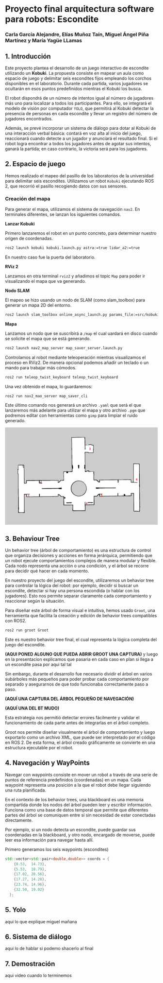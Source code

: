 # Proyecto final arquitectura software para robots: Escondite
### Carla García Alejandre, Elías Muñoz Taín, Miguel Ángel Piña Martínez y María Yagüe LLamas

## 1. Introducción
Este proyecto plantea el desarrollo de un juego interactivo de escondite utilizando un **Kobuki**. La propuesta consiste en mapear un aula como espacio de juego y delimitar seis escondites fijos empleando los corchos disponibles en el laboratorio. Durante cada partida, varios jugadores se ocultarán en esos puntos predefinidos mientras el Kobuki los busca.  

El robot dispondrá de un número de intentos igual al número de jugadores más uno para localizar a todos los participantes. Para ello, se integrará el modelo de visión por computador `YOLO`, que permitirá al Kobuki detectar la presencia de personas en cada escondite y llevar un registro del número de jugadores encontrados.  

Además, se prevé incorporar un sistema de diálogo para dotar al Kobuki de una interacción verbal básica: contará en voz alta al inicio del juego, reaccionará cuando detecte a un jugador y anunciará el resultado final. Si el robot logra encontrar a todos los jugadores antes de agotar sus intentos, ganará la partida; en caso contrario, la victoria será para los jugadores.  

## 2. Espacio de juego
Hemos realizado el mapeo del pasillo de los laboratorios de la universidad para delimitar seis escondites. Utilizamos un robot `Kobuki` ejecutando ROS 2, que recorrió el pasillo recogiendo datos con sus sensores.

### Creación del mapa
Para generar el mapa, utilizamos el sistema de navegación `nav2`. En terminales diferentes, se lanzan los isguientes comandos.

**Lanzar Kobuki**

Primero lanzaremos el robot en un punto concreto, para determinar nuestro origen de coordenadas.

```bash
ros2 launch kobuki kobuki.launch.py astra:=true lidar_a2:=true
```

En nuestro caso fue la puerta del laboratorio.

**RViz 2**

Lanzamos en otra terminal `rviz2` y añadimos el topic `Map` para poder ir visualizando el mapa que va generando.

**Nodo SLAM**

El mapeo se hizo usando un nodo de SLAM (como slam_toolbox) para generar un mapa 2D del entorno. 

```bash
ros2 launch slam_toolbox online_async_launch.py params_file:=src/kobuki/config/kobuki_nav.yaml
```

**Mapa**

Lanzamos un nodo que se suscribirá a `/map` el cual uardará en disco cuando se solicite el mapa que se está generando.

```bash
ros2 launch nav2_map_server map_saver_server.launch.py
```

Controlamos al robot mediante teleoperación mientras visualizamos el proceso en RViz2. De manera opcional podemos añadir un teclado o un mando para trabajar más cómodos.

```bash
ros2 run teleop_twist_keyboard teleop_twist_keyboard
```

Una vez obtenido el mapa, lo guardaremos:

```bash
ros2 run nav2_mao_server map_saver_cli
```

Este último comando nos generará un archivo `.yaml` que será el que lanzaremos más adelante para utilizar el mapa y otro archivo `.pgm` que podremos editar con herramientas como `gimp` para limpiar el ruido generado.

![Mapa universidad](./img/mapa.png)

## 3. Behaviour Tree
Un behavior tree (árbol de comportamiento) es una estructura de control que organiza decisiones y acciones en forma jerárquica, permitiendo que un robot ejecute comportamientos complejos de manera modular y flexible. Cada nodo representa una acción o una condición, y el árbol se recorre para decidir qué hacer en cada momento.

En nuestro proyecto del juego del escondite, utilizaremos un behavior tree para controlar la lógica del robot: por ejemplo, decidir si buscar un escondite, detectar si hay una persona escondida (o hablar con los jugadores). Esto nos permite separar claramente cada comportamiento y reaccionar según la situación.

Para diseñar este árbol de forma visual e intuitiva, hemos usado `Groot`, una herramienta que facilita la creación y edición de behavior trees compatibles con ROS2.

```bash
ros2 run groot Groot
```

Este es nuestro behavior tree final, el cual representa la lógica completa del juego del escondite.

**(AQUI PONED ALGUNO QUE PUEDA ABRIR GROOT UNA CAPTURA)** y luego en la presentacion explicamos que pasaria en cada caso en plan si llega a un escondite pasa por aqui tal tal

Sin embargo, durante el desarrollo fue necesario dividir el árbol en varios subárboles más pequeños para poder probar cada comportamiento por separado y asegurarnos de que todo funcionaba correctamente paso a paso. 

**(AQUÍ UNA CAPTURA DEL ÁRBOL PEQUEÑO DE NAVEGACIÓN)**

**(AQUÍ UNA DEL BT MUDO)**

Esta estrategia nos permitió detectar errores fácilmente y validar el funcionamiento de cada parte antes de integrarlas en el árbol completo.

Groot nos permite diseñar visualmente el árbol de comportamiento y luego exportarlo como un archivo XML, que puede ser interpretado por el código en ROS 2. De esta forma, el árbol creado gráficamente se convierte en una estructura ejecutable por el robot.

## 4. Navegación y WayPoints

Navegar con waypoints consiste en mover un robot a través de una serie de puntos de referencia predefinidos (coordenadas) en un mapa. Cada waypoint representa una posición a la que el robot debe llegar siguiendo una ruta planificada.

En el contexto de los behavior trees, una blackboard es una memoria compartida donde los nodos del árbol pueden leer y escribir información. Funciona como una base de datos temporal que permite que diferentes partes del árbol se comuniquen entre sí sin necesidad de estar conectadas directamente.

Por ejemplo, si un nodo detecta un escondite, puede guardar sus coordenadas en la blackboard, y otro nodo, encargado de moverse, puede leer esa información para navegar hasta allí.

Primero generamos los seis waypoints (escondites)

```cpp
std::vector<std::pair<double,double>> coords = {
    {0.53,  14.73},
    {5.53,  18.79},
    {17.02, 28.56},
    {17.27, 14.28},
    {23.74, 14.96},
    {32.50, 19.02}
  };
```

## 5. Yolo

aqui lo que explique miguel mañana

## 6. Sistema de diálogo

aqui lo de hablar si podemo shacerlo al final

## 7. Demostración

aqui video cuando lo terminemos